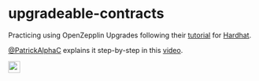 # upgradeable-contracts
 Practicing using OpenZepplin Upgrades following their [tutorial](https://forum.openzeppelin.com/t/openzeppelin-upgrades-step-by-step-tutorial-for-hardhat/3580) 
 for [Hardhat](https://hardhat.org/).
 
[@PatrickAlphaC](https://github.com/PatrickAlphaC) explains it step-by-step in this [video](https://www.youtube.com/watch?v=bdXJmWajZRY).

<img height=24 src=https://media.tenor.com/images/5724ceb424d7a1e353253c258013aa5d/tenor.gif>
